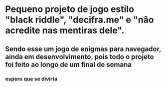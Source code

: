 # Pequeno projeto de jogo estilo "black riddle", "decifra.me" e "não acredite nas mentiras dele".
## Sendo esse um jogo de enigmas para navegador, ainda em desenvolvimento, pois todo o projeto foi feito ao longo de um final de semana
### espero que se divirta